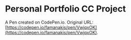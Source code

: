 # Personal Portfolio CC Project

A Pen created on CodePen.io. Original URL: [https://codepen.io/famanakis/pen/VwjqxOK](https://codepen.io/famanakis/pen/VwjqxOK).


